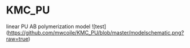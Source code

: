 # KMC_PU
linear PU AB polymerization model
![test] (https://github.com/mwcoile/KMC_PU/blob/master/modelschematic.png?raw=true)
